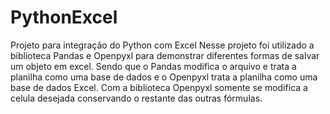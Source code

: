 # PythonExcel
Projeto para integração do Python com Excel
Nesse projeto foi utilizado a biblioteca Pandas e Openpyxl para demonstrar diferentes formas de salvar um objeto em excel.
Sendo que o Pandas modifica o arquivo e trata a planilha como uma base de dados e o Openpyxl trata a planilha como uma base de dados Excel.
Com a biblioteca Openpyxl somente se modifica a celula desejada conservando o restante das outras fórmulas.
